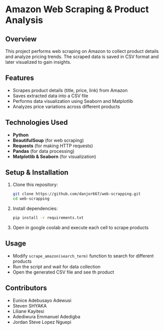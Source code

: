# Amazon Web Scraping & Product Analysis

## Overview
This project performs web scraping on Amazon to collect product details and analyze pricing trends. The scraped data is saved in CSV format and later visualized to gain insights.

## Features
- Scrapes product details (title, price, link) from Amazon
- Saves extracted data into a CSV file
- Performs data visualization using Seaborn and Matplotlib
- Analyzes price variations across different products

## Technologies Used
- **Python** 
- **BeautifulSoup**  (for web scraping)
- **Requests**  (for making HTTP requests)
- **Pandas**  (for data processing)
- **Matplotlib & Seaborn**  (for visualization)

## Setup & Installation
1. Clone this repository:
   ```bash
   git clone https://github.com/danjor667/web-scrapping.git
   cd web-scrapping
   ```

2. Install dependencies:
   ```bash
   pip install -r requirements.txt
   ```

3. Open in google coolab and execute each cell to scrape products
  
## Usage
- Modify `scrape_amazon(search_term)` function to search for different products
- Run the script and wait for data collection
- Open the generated CSV file and see th product 

## Contributors
- Eunice Adebusayo Adewusi
- Steven SHYAKA
- Liliane Kayitesi
- Adediwura Emmanuel Adedigba
- Jordan Steve Lopez Nguepi
